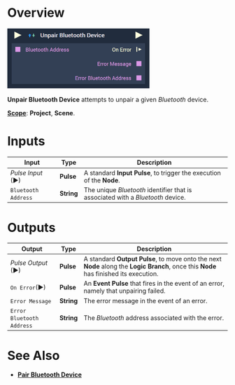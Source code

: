 # Overview

![The Unpair Bluetooth Device Node.](../../../.gitbook/assets/unpairbluetoothdevicenode.png)

**Unpair Bluetooth Device** attempts to unpair a given *Bluetooth* device.

[**Scope**](../../overview.md#scopes): **Project**, **Scene**.


# Inputs

|Input|Type|Description|
|---|---|---|
|*Pulse Input* (►)|**Pulse**|A standard **Input Pulse**, to trigger the execution of the **Node**.|
|`Bluetooth Address`|**String**|The unique *Bluetooth* identifier that is associated with a *Bluetooth* device.|

# Outputs

|Output|Type|Description|
|---|---|---|
|*Pulse Output* (►)|**Pulse**|A standard **Output Pulse**, to move onto the next **Node** along the **Logic Branch**, once this **Node** has finished its execution.|
|`On Error`(►)|**Pulse**|An **Event Pulse** that fires in the event of an error, namely that unpairing failed.|
|`Error Message`|**String**|The error message in the event of an error.|
|`Error Bluetooth Address`|**String**|The *Bluetooth* address associated with the error.|

# See Also

* [**Pair Bluetooth Device**](pairbluetoothdevices.md)
